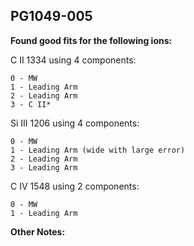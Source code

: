 ## PG1049-005
**Found good fits for the following ions:**

C II 1334 using 4 components:
```
0 - MW
1 - Leading Arm
2 - Leading Arm
3 - C II*
```

Si III 1206 using 4 components:
```
0 - MW
1 - Leading Arm (wide with large error)
2 - Leading Arm
3 - Leading Arm
```

C IV 1548 using 2 components:
``` 
0 - MW
1 - Leading Arm
```

**Other Notes:**


